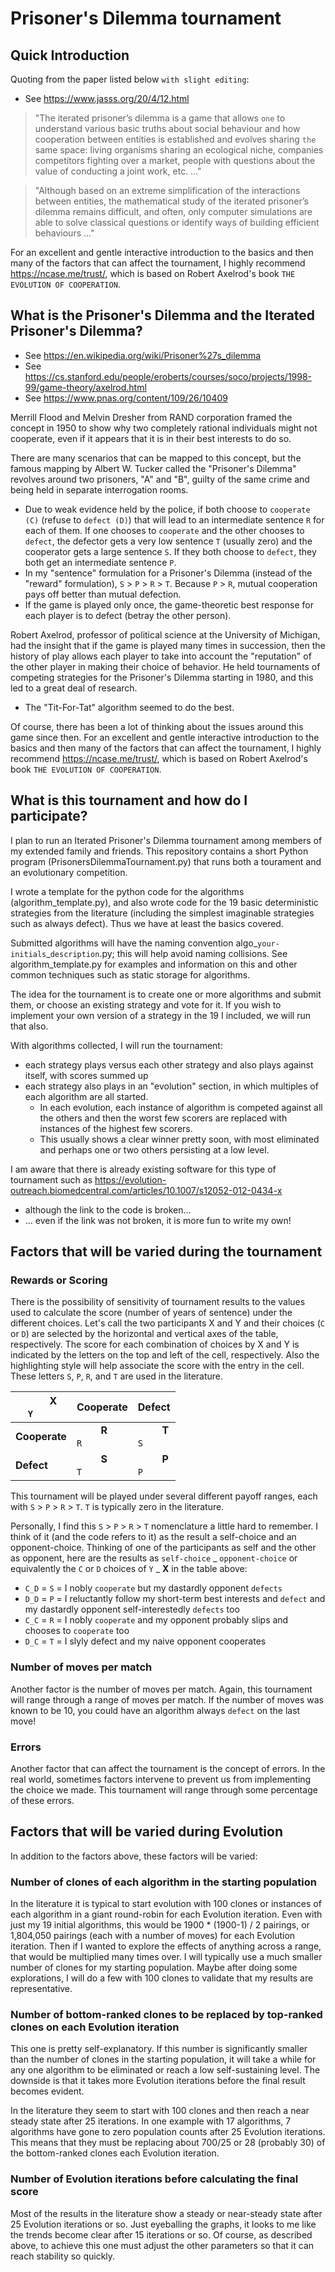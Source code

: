 # Prisoner's Dilemma tournament

## Quick Introduction

Quoting from the paper listed below `with slight editing`:
* See https://www.jasss.org/20/4/12.html
> "The iterated prisoner’s dilemma is a game that allows `one` to understand various basic truths about social behaviour and how cooperation between entities is established and evolves sharing `the` same space: living organisms sharing an ecological niche, companies competitors fighting over a market, people with questions about the value of conducting a joint work, etc. ..."

> "Although based on an extreme simplification of the interactions between entities, the mathematical study of the iterated prisoner’s dilemma remains difficult, and often, only computer simulations are able to solve classical questions or identify ways of building efficient behaviours ..."

For an excellent and gentle interactive introduction to the basics and then many of the factors that can affect the tournament, I highly recommend https://ncase.me/trust/, which is based on Robert Axelrod's book `THE EVOLUTION OF COOPERATION`.

## What is the Prisoner's Dilemma and the Iterated Prisoner's Dilemma?
* See https://en.wikipedia.org/wiki/Prisoner%27s_dilemma
* See https://cs.stanford.edu/people/eroberts/courses/soco/projects/1998-99/game-theory/axelrod.html
* See https://www.pnas.org/content/109/26/10409

Merrill Flood and Melvin Dresher from RAND corporation framed the concept in 1950 to show why two completely rational individuals might not cooperate, even if it appears that it is in their best interests to do so.

There are many scenarios that can be mapped to this concept, but the famous mapping by Albert W. Tucker called the "Prisoner's Dilemma" revolves around two prisoners, "A" and "B", guilty of the same crime and being held in separate interrogation rooms.
* Due to weak evidence held by the police, if both choose to `cooperate (C)` (refuse to `defect (D)`) that will lead to an intermediate sentence `R` for each of them. If one chooses to `cooperate` and the other chooses to `defect`, the defector gets a very low sentence `T` (usually zero) and the cooperator gets a large sentence `S`. If they both choose to `defect`, they both get an intermediate sentence `P`.
* In my "sentence" formulation for a Prisoner's Dilemma (instead of the "reward" formulation), `S` > `P` > `R` > `T`. Because `P` > `R`, mutual cooperation pays off better than mutual defection.
* If the game is played only once, the game-theoretic best response for each player is to defect (betray the other person).

Robert Axelrod, professor of political science at the University of Michigan, had the insight that if the game is played many times in succession, then the history of play allows each player to take into account the "reputation" of the other player in making their choice of behavior. He held tournaments of competing strategies for the Prisoner's Dilemma starting in 1980, and this led to a great deal of research.
* The "Tit-For-Tat" algorithm seemed to do the best.

Of course, there has been a lot of thinking about the issues around this game since then. For an excellent and gentle interactive introduction to the basics and then many of the factors that can affect the tournament, I highly recommend https://ncase.me/trust/, which is based on Robert Axelrod's book `THE EVOLUTION OF COOPERATION`.

## What is this tournament and how do I participate?

I plan to run an Iterated Prisoner's Dilemma tournament among members of my extended family and friends. This repository contains a short Python program (PrisonersDilemmaTournament.py) that runs both a tourament and an evolutionary competition.

I wrote a template for the python code for the algorithms (algorithm_template.py), and also wrote code for the 19 basic deterministic strategies from the literature (including the simplest imaginable strategies such as always defect). Thus we have at least the basics covered.

Submitted algorithms will have the naming convention algo_`your-initials`_`description`.py; this will help avoid naming collisions.
See algorithm_template.py for examples and information on this and other common techniques such as static storage for algorithms.

The idea for the tournament is to create one or more algorithms and submit them, or choose an existing strategy and vote for it. If you wish to implement your own version of a strategy in the 19 I included, we will run that also.

With algorithms collected, I will run the tournament:
* each strategy plays versus each other strategy and also plays against itself, with scores summed up
* each strategy also plays in an "evolution" section, in which multiples of each algorithm are all started.
  * In each evolution, each instance of algorithm is competed against all the others and then the worst few scorers are replaced with instances of the highest few scorers.
  * This usually shows a clear winner pretty soon, with most eliminated and perhaps one or two others persisting at a low level.
  
I am aware that there is already existing software for this type of tournament such as https://evolution-outreach.biomedcentral.com/articles/10.1007/s12052-012-0434-x
* although the link to the code is broken...
* ... even if the link was not broken, it is more fun to write my own!

## Factors that will be varied during the tournament

### Rewards or Scoring
There is the possibility of sensitivity of tournament results to the values used to calculate the score (number of years of sentence) under the different choices. Let's call the two participants X and Y and their choices (`C` or `D`) are selected by the horizontal and vertical axes of the table, respectively. The score for each combination of choices by X and Y is indicated by the letters on the top and left of the cell, respectively. Also the highlighting style will help associate the score with the entry in the cell. These letters `S`, `P`, `R`, and `T` are used in the literature.

| &nbsp;&nbsp;&nbsp;&nbsp;&nbsp;&nbsp;&nbsp;&nbsp; X <BR> `Y`&nbsp;&nbsp;&nbsp;&nbsp;&nbsp;&nbsp;&nbsp;&nbsp; | Cooperate | Defect |
| --- | --- | --- |
| **Cooperate** | &nbsp;&nbsp;&nbsp;&nbsp;&nbsp;&nbsp;&nbsp;&nbsp; **R** <BR> `R`&nbsp;&nbsp;&nbsp;&nbsp;&nbsp;&nbsp;&nbsp;&nbsp; | &nbsp;&nbsp;&nbsp;&nbsp;&nbsp;&nbsp;&nbsp;&nbsp; **T** <BR> `S`&nbsp;&nbsp;&nbsp;&nbsp;&nbsp;&nbsp;&nbsp;&nbsp; |
| **Defect** | &nbsp;&nbsp;&nbsp;&nbsp;&nbsp;&nbsp;&nbsp;&nbsp; **S** <BR> `T`&nbsp;&nbsp;&nbsp;&nbsp;&nbsp;&nbsp;&nbsp;&nbsp; | &nbsp;&nbsp;&nbsp;&nbsp;&nbsp;&nbsp;&nbsp;&nbsp; **P** <BR> `P`&nbsp;&nbsp;&nbsp;&nbsp;&nbsp;&nbsp;&nbsp;&nbsp; |

This tournament will be played under several different payoff ranges, each with `S` > `P` > `R` > `T`. `T` is typically zero in the literature.

Personally, I find this `S` > `P` > `R` > `T` nomenclature a little hard to remember. I think of it (and the code refers to it) as the result a self-choice and an opponent-choice. Thinking of one of the participants as self and the other as opponent, here are the results as `self-choice` _ `opponent-choice` or equivalently the `C` or `D` choices of `Y` _ **X** in the table above:
* `C_D` = `S` = I nobly `cooperate` but my dastardly opponent `defects`
* `D_D` = `P` = I reluctantly follow my short-term best interests and `defect` and my dastardly opponent self-interestedly `defects` too
* `C_C` = `R` = I nobly `cooperate` and my opponent probably slips and chooses to `cooperate` too
* `D_C` = `T` = I slyly defect and my naive opponent cooperates

### Number of moves per match
Another factor is the number of moves per match. Again, this tournament will range through a range of moves per match. If the number of moves was known to be 10, you could have an algorithm always `defect` on the last move!

### Errors
Another factor that can affect the tournament is the concept of errors. In the real world, sometimes factors intervene to prevent us from implementing the choice we made. This tournament will range through some percentage of these errors.

## Factors that will be varied during Evolution
In addition to the factors above, these factors will be varied:

### Number of clones of each algorithm in the starting population
In the literature it is typical to start evolution with 100 clones or instances of each algorithm in a giant round-robin for each Evolution iteration. Even with just my 19 initial algorithms, this would be 1900 * (1900-1) / 2 pairings, or 1,804,050 pairings (each with a number of moves) for each Evolution iteration. Then if I wanted to explore the effects of anything across a range, that would be multiplied many times over. I will typically use a much smaller number of clones for my starting population. Maybe after doing some explorations, I will do a few with 100 clones to validate that my results are representative.

### Number of bottom-ranked clones to be replaced by top-ranked clones on each Evolution iteration
This one is pretty self-explanatory. If this number is significantly smaller than the number of clones in the starting population, it will take a while for any one algorithm to be eliminated or reach a low self-sustaining level. The downside is that it takes more Evolution iterations before the final result becomes evident.
 
In the literature they seem to start with 100 clones and then reach a near steady state after 25 iterations. In one example with 17 algorithms, 7 algorithms have gone to zero population counts after 25 Evolution iterations. This means that they must be replacing about 700/25 or 28 (probably 30) of the bottom-ranked clones each Evolution iteration.
 
### Number of Evolution iterations before calculating the final score
Most of the results in the literature show a steady or near-steady state after 25 Evolution iterations or so. Just eyeballing the graphs, it looks to me like the trends become clear after 15 iterations or so. Of course, as described above, to achieve this one must adjust the other parameters so that it can reach stability so quickly.


